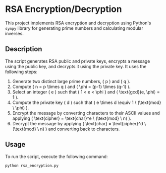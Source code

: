 # RSA Encryption/Decryption

This project implements RSA encryption and decryption using Python's `sympy` library for generating prime numbers and calculating modular inverses.

## Description

The script generates RSA public and private keys, encrypts a message using the public key, and decrypts it using the private key. It uses the following steps:

1. Generate two distinct large prime numbers, \( p \) and \( q \).
2. Compute \( n = p \times q \) and \( \phi = (p-1) \times (q-1) \).
3. Select an integer \( e \) such that \( 1 < e < \phi \) and \( \text{gcd}(e, \phi) = 1 \).
4. Compute the private key \( d \) such that \( e \times d \equiv 1 \ (\text{mod} \ \phi) \).
5. Encrypt the message by converting characters to their ASCII values and applying \( \text{cipher} = \text{char}^e \ (\text{mod} \ n) \).
6. Decrypt the message by applying \( \text{char} = \text{cipher}^d \ (\text{mod} \ n) \) and converting back to characters.

## Usage

To run the script, execute the following command:

```bash
python rsa_encryption.py

